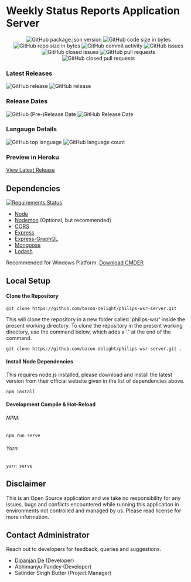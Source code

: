 # Weekly Status Reports Application Server

<p align="center">
	<img alt="GitHub package.json version" src="https://img.shields.io/github/package-json/v/bacon-delight/philips-wsr-server.svg?style=for-the-badge">
	<img alt="GitHub code size in bytes" src="https://img.shields.io/github/languages/code-size/bacon-delight/philips-wsr-server.svg?style=for-the-badge">
	<img alt="GitHub repo size in bytes" src="https://img.shields.io/github/repo-size/bacon-delight/philips-wsr-server.svg?style=for-the-badge">
	<img alt="GitHub commit activity" src="https://img.shields.io/github/commit-activity/m/bacon-delight/philips-wsr-server.svg?style=for-the-badge">
	<img alt="GitHub issues" src="https://img.shields.io/github/issues-raw/bacon-delight/philips-wsr-server.svg?label=Open%20Issues&style=for-the-badge">
	<img alt="GitHub closed issues" src="https://img.shields.io/github/issues-closed-raw/bacon-delight/philips-wsr-server.svg?label=Closed%20Issues&style=for-the-badge">
	<img alt="GitHub pull requests" src="https://img.shields.io/github/issues-pr-raw/bacon-delight/philips-wsr-server.svg?label=Pull%20Requests%20%28Open%29&style=for-the-badge">
	<img alt="GitHub closed pull requests" src="https://img.shields.io/github/issues-pr-closed-raw/bacon-delight/philips-wsr-server.svg?label=Pull%20Requests%20%28Closed%29&style=for-the-badge">
</p>

### Latest Releases
<p>
	<img alt="GitHub release" src="https://img.shields.io/github/release-pre/bacon-delight/philips-wsr-server.svg?label=PRE%20RELEASE&style=for-the-badge">
	<img alt="GitHub release" src="https://img.shields.io/github/release/bacon-delight/philips-wsr-server.svg?style=for-the-badge">
</p>

### Release Dates
<p>
	<img alt="GitHub (Pre-)Release Date" src="https://img.shields.io/github/release-date-pre/bacon-delight/philips-wsr-server.svg?label=PRE%20RELEASE&style=for-the-badge">
	<img alt="GitHub Release Date" src="https://img.shields.io/github/release-date/bacon-delight/philips-wsr-server.svg?label=RELEASE&style=for-the-badge">
</p>

### Langauge Details
<p>
	<img alt="GitHub top language" src="https://img.shields.io/github/languages/top/bacon-delight/philips-wsr-server.svg?color=%23f45342&style=for-the-badge">
	<img alt="GitHub language count" src="https://img.shields.io/github/languages/count/bacon-delight/philips-wsr-server.svg?style=for-the-badge">
</p>

### Preview in Heroku
[View Latest Release](https://philips-wsr-server.herokuapp.com/graphql)

## Dependencies
<a href="https://requires.io/github/bacon-delight/philips-wsr-server/requirements/?branch=master"><img src="https://requires.io/github/bacon-delight/philips-wsr-server/requirements.svg?branch=master" alt="Requirements Status" /></a>

* [Node](https://nodejs.org/en/)
* [Nodemon](https://nodemon.io/) (Optional, but recommended)
* [CORS](https://www.npmjs.com/package/cors)
* [Express](https://expressjs.com/)
* [Express-GraphQL](https://github.com/graphql/express-graphql)
* [Mongoose](https://mongoosejs.com/)
* [Lodash](https://lodash.com/)

Recommended for Windows Platform: [Download CMDER](https://cmder.net/)

## Local Setup

#### Clone the Repository
```
git clone https://github.com/bacon-delight/philips-wsr-server.git
```

This will clone the repository in a new folder called 'philips-wsr' inside the present working directory. To clone the repository in the present working directory, use the command below, which adds a '.' at the end of the command.

```
git clone https://github.com/bacon-delight/philips-wsr-server.git .
```

#### Install Node Dependencies
This requires node.js installed, please download and install the latest version from their official website given in the list of dependencies above.

```
npm install
```

#### Development Compile & Hot-Reload
###### NPM:

```
npm run serve
```

###### Yarn:

```
yarn serve
```


## Disclaimer
This is an Open Source application and we take no responsibility for any issues, bugs and conflicts encountered while running this application in environments not controlled and managed by us. Please read license for more information.

## Contact Administrator
Reach out to developers for feedback, queries and suggestions.

* [Dipanjan De](https://dipanjande.com) (Developer)
* Abhimanyu Pandey (Developer)
* Satinder Singh Butter (Project Manager)